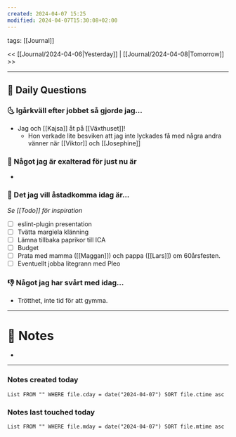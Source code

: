 ```yaml
---
created: 2024-04-07 15:25
modified: 2024-04-07T15:30:08+02:00
---
```

tags: [[Journal]] 

<< [[Journal/2024-04-06|Yesterday]] | [[Journal/2024-04-08|Tomorrow]] >>

---
## 📅 Daily Questions
### 🌜 Igårkväll efter jobbet så gjorde jag...
- Jag och [[Kajsa]] åt på [[Växthuset]]!
	- Hon verkade lite besviken att jag inte lyckades få med några andra vänner när [[Viktor]] och [[Josephine]]
 
### 🙌 Något jag är exalterad för just nu är
- 

### 🚀 Det jag vill åstadkomma idag är...
_Se [[Todo]] för inspiration_
- [ ] eslint-plugin presentation
- [ ] Tvätta margiela klänning
- [ ] Lämna tillbaka paprikor till ICA
- [ ] Budget
- [ ] Prata med mamma ([[Maggan]]) och pappa ([[Lars]]) om 60årsfesten.
- [ ] Eventuellt jobba litegrann med Pleo

### 👎 Något jag har svårt med idag...
- Trötthet, inte tid för att gymma.

---
# 📝 Notes
- 
---
### Notes created today
```dataview
List FROM "" WHERE file.cday = date("2024-04-07") SORT file.ctime asc
```
### Notes last touched today
```dataview
List FROM "" WHERE file.mday = date("2024-04-07") SORT file.mtime asc
```